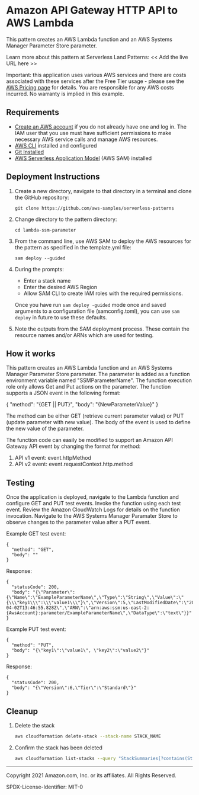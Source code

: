 # Amazon API Gateway HTTP API to AWS Lambda

This pattern creates an AWS Lambda function and an AWS Systems Manager Parameter Store parameter.

Learn more about this pattern at Serverless Land Patterns: << Add the live URL here >>

Important: this application uses various AWS services and there are costs associated with these services after the Free Tier usage - please see the [AWS Pricing page](https://aws.amazon.com/pricing/) for details. You are responsible for any AWS costs incurred. No warranty is implied in this example.

## Requirements

* [Create an AWS account](https://portal.aws.amazon.com/gp/aws/developer/registration/index.html) if you do not already have one and log in. The IAM user that you use must have sufficient permissions to make necessary AWS service calls and manage AWS resources.
* [AWS CLI](https://docs.aws.amazon.com/cli/latest/userguide/install-cliv2.html) installed and configured
* [Git Installed](https://git-scm.com/book/en/v2/Getting-Started-Installing-Git)
* [AWS Serverless Application Model](https://docs.aws.amazon.com/serverless-application-model/latest/developerguide/serverless-sam-cli-install.html) (AWS SAM) installed

## Deployment Instructions

1. Create a new directory, navigate to that directory in a terminal and clone the GitHub repository:
    ``` 
    git clone https://github.com/aws-samples/serverless-patterns
    ```
1. Change directory to the pattern directory:
    ```
    cd lambda-ssm-parameter
    ```
1. From the command line, use AWS SAM to deploy the AWS resources for the pattern as specified in the template.yml file:
    ```
    sam deploy --guided
    ```
1. During the prompts:
    * Enter a stack name
    * Enter the desired AWS Region
    * Allow SAM CLI to create IAM roles with the required permissions.

    Once you have run `sam deploy -guided` mode once and saved arguments to a configuration file (samconfig.toml), you can use `sam deploy` in future to use these defaults.

1. Note the outputs from the SAM deployment process. These contain the resource names and/or ARNs which are used for testing.

## How it works

This pattern creates an AWS Lambda function and an AWS Systems Manager Parameter Store parameter. The parameter is added as a function environment variable named "SSMParameterName". The function execution role only allows Get and Put actions on the parameter. The function supports a JSON event in the following format:

{
  "method": "{GET || PUT}",
  "body": "{NewParameterValue}"
}

The method can be either GET (retrieve current parameter value) or PUT (update parameter with new value). The body of the event is used to define the new value of the parameter.

The function code can easily be modified to support an Amazon API Gateway API event by changing the format for method:

1. API v1 event: event.httpMethod
1. API v2 event: event.requestContext.http.method

## Testing

Once the application is deployed, navigate to the Lambda function and configure GET and PUT test events. Invoke the function using each test event. Review the Amazon CloudWatch Logs for details on the function invocation. Navigate to the AWS Systems Manager Paramater Store to observe changes to the parameter value after a PUT event.

Example GET test event:
```
{
  "method": "GET",
  "body": ""
}
```

Response:
```
{
  "statusCode": 200,
  "body": "{\"Parameter\":{\"Name\":\"ExampleParameterName\",\"Type\":\"String\",\"Value\":\"{\\\"key1\\\":\\\"value1\\\"}\",\"Version\":5,\"LastModifiedDate\":\"2021-04-02T13:46:55.828Z\",\"ARN\":\"arn:aws:ssm:us-east-2:{AwsAccount}:parameter/ExampleParameterName\",\"DataType\":\"text\"}}"
}
```

Example PUT test event:
```
{
  "method": "PUT",
  "body": "{\"key1\":\"value1\", \"key2\":\"value2\"}"
}
```

Response: 
```
{
  "statusCode": 200,
  "body": "{\"Version\":6,\"Tier\":\"Standard\"}"
}
```

## Cleanup
 
1. Delete the stack
    ```bash
    aws cloudformation delete-stack --stack-name STACK_NAME
    ```
1. Confirm the stack has been deleted
    ```bash
    aws cloudformation list-stacks --query "StackSummaries[?contains(StackName,'STACK_NAME')].StackStatus"
    ```
----
Copyright 2021 Amazon.com, Inc. or its affiliates. All Rights Reserved.

SPDX-License-Identifier: MIT-0